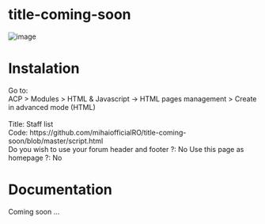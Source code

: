 # title-coming-soon
![image](https://github.com/mihaiofficialRO/title-coming-soon/assets/29628232/2c9bbfdb-f612-41d5-bcbd-1a53d7482b99)

<h1>Instalation</h1>
Go to:<br>
ACP > Modules > HTML & Javascript -> HTML pages management > Create in advanced mode (HTML)<br><br>
Title: Staff list<br>
Code: https://github.com/mihaiofficialRO/title-coming-soon/blob/master/script.html<br>
Do you wish to use your forum header and footer ?: No
Use this page as homepage ?: No

<h1>Documentation</h1>
Coming soon ...

